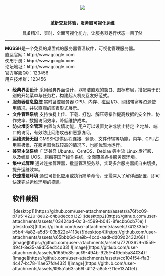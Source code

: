 <div align="center"><img src="https://github.com/user-attachments/assets/5ddc7af8-8a03-40d0-a946-1017adfc31cf" /></div>
<br>
<p align="center"><strong>革新交互体验，服务器可视化运维</strong></p>
<p align="center">具备精准、实时、全面可视化能力，让服务器运行状态一目了然</p>
<hr />
<b>MGSSH</b>是一个免费的桌面式的服务器管理软件，可视化管理服务器。<br>
直达官网：http://www.google.com<br>
使用手册：http://www.google.com<br>
论坛地址：http://www.google.com<br>
官方客服QQ：123456<br>
用户技术群：123456<br>
<ul>
<li> <b>经典界面设计</b> 
采用经典界面设计，以简洁直观的窗口、图标布局，搭配易于识别的开始菜单与任务栏，构建起人机交互友好范式。</li>
<li><b>服务器信息监控</b> 
实时监控服务器 CPU、内存、磁盘 I/O、网络带宽等资源使用情况，并以直观的图表形式展示。</li>
<li><b>文件管理系统</b> 
支持快捷上传、下载、打包、解压等操作提高数据的安全性、协作效率、数据访问效率，降低维护成本。</li>
<li><b>防火墙安全管理</b> 
内置防火墙功能，用户可以设置允许或禁止特定 IP 地址、端口的访问，有效防止网络攻击和恶意访问。</li>
<li><b>运维流畅无阻</b> 
GMSSH提供远程连接、登录、文件传输等功能，内存、CPU占用率极低，在服务器负载较高的情况下，也能优雅地运行。</li>
<li><b>兼容主流系统</b> 
广泛兼容 Ubuntu、CentOS、Debian 等主流 Linux 发行版，以及统信 UOS、麒麟等国产操作系统，全面覆盖各类服务器环境。</li>
<li><b>集中式管理</b> 
通过连接管理器，批量管理服务器，实现多台服务器间自由切换，提升运维效率。</li>
<li><b>快速搭建环境</b> 
通过可视化应用或执行简单命令，无需深入了解详细配置，即可快速完成运维环境的搭建。</li>
<h2>软件截图</h2>
![desktop1](https://github.com/user-attachments/assets/a76fbc09-b795-4220-8e02-c4b0deccb132)
![desktop2](https://github.com/user-attachments/assets/103424ad-0c13-4599-b042-8fecbb6cb76e)
![desktop3](https://github.com/user-attachments/assets/7412835d-b5b4-4a82-a5d3-03b822e4113e)
![desktop4](https://github.com/user-attachments/assets/c65bbb6d-de9b-4ccd-aadf-dd09d2432a68)
![image](https://github.com/user-attachments/assets/77203629-d559-494f-8e35-a9d55ed44d33)
![image](https://github.com/user-attachments/assets/b1659c85-ac69-494b-9259-4f9eb5a84034)
![image](https://github.com/user-attachments/assets/cc104f54-ffa3-4c47-bc78-11ae57fde432)
![image](https://github.com/user-attachments/assets/095a1a63-a69f-4f12-a8c5-211ee13741ef)





